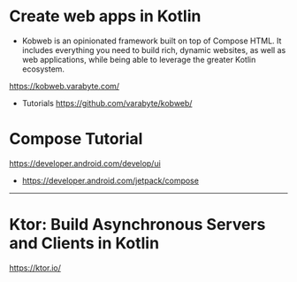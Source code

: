 #  Create web apps in Kotlin

- Kobweb is an opinionated framework built on top of Compose HTML. It includes everything you need to build rich, dynamic websites, as well as web applications, while being able to leverage the greater Kotlin ecosystem.

https://kobweb.varabyte.com/

- Tutorials https://github.com/varabyte/kobweb/


# Compose Tutorial
https://developer.android.com/develop/ui
- https://developer.android.com/jetpack/compose

<hr>

# Ktor: Build Asynchronous Servers and Clients in Kotlin

https://ktor.io/
